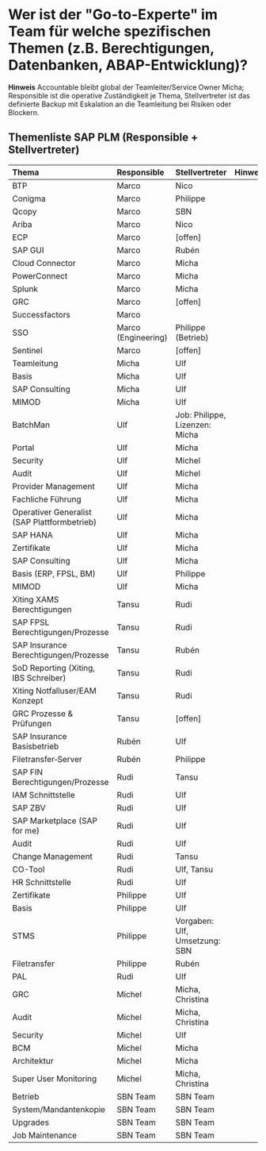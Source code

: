 # Wer ist der "Go-to-Experte" im Team für welche spezifischen Themen (z.B. Berechtigungen, Datenbanken, ABAP-Entwicklung)?

**Hinweis** Accountable bleibt global der Teamleiter/Service Owner Micha; Responsible ist die operative Zuständigkeit je Thema, Stellvertreter ist das definierte Backup mit Eskalation an die Teamleitung bei Risiken oder Blockern.

## Themenliste SAP PLM (Responsible + Stellvertreter)

| Thema | Responsible | Stellvertreter | Hinweise
| :--- | :--- | :--- | :--- 
| BTP | Marco | Nico
| Conigma | Marco | Philippe
| Qcopy | Marco | SBN
| Ariba | Marco | Nico
| ECP | Marco | [offen]
| SAP GUI | Marco | Rubén
| Cloud Connector | Marco | Micha
| PowerConnect | Marco | Micha
| Splunk | Marco | Micha
| GRC | Marco | [offen]
| Successfactors | Marco |
| SSO | Marco (Engineering) | Philippe (Betrieb)
| Sentinel | Marco | [offen]
| Teamleitung | Micha | Ulf 
| Basis | Micha | Ulf 
| SAP Consulting | Micha | Ulf 
| MIMOD | Micha | Ulf 
| BatchMan | Ulf | Job: Philippe, Lizenzen: Micha
| Portal | Ulf | Micha
| Security | Ulf | Michel
| Audit | Ulf | Michel
| Provider Management | Ulf | Micha
| Fachliche Führung | Ulf | Micha
| Operativer Generalist (SAP Plattformbetrieb) | Ulf | Micha
| SAP HANA | Ulf | Micha
| Zertifikate | Ulf | Micha
| SAP Consulting | Ulf | Micha
| Basis (ERP, FPSL, BM) | Ulf | Philippe
| MIMOD | Ulf | Micha
| Xiting XAMS Berechtigungen | Tansu | Rudi 
| SAP FPSL Berechtigungen/Prozesse | Tansu | Rudi 
| SAP Insurance Berechtigungen/Prozesse | Tansu | Rubén
| SoD Reporting (Xiting, IBS Schreiber) | Tansu | Rudi
| Xiting Notfalluser/EAM Konzept | Tansu | Rudi 
| GRC Prozesse & Prüfungen | Tansu | [offen]
| SAP Insurance Basisbetrieb | Rubén | Ulf 
| Filetransfer‑Server | Rubén | Philippe
| SAP FIN Berechtigungen/Prozesse | Rudi | Tansu 
| IAM Schnittstelle | Rudi | Ulf 
| SAP ZBV | Rudi | Ulf 
| SAP Marketplace (SAP for me) | Rudi | Ulf 
| Audit | Rudi | Ulf 
| Change Management | Rudi | Tansu
| CO-Tool | Rudi | Ulf, Tansu
| HR Schnittstelle | Rudi | Ulf
| Zertifikate | Philippe | Ulf
| Basis | Philippe | Ulf
| STMS | Philippe | Vorgaben: Ulf, Umsetzung: SBN
| Filetransfer | Philippe | Rubén
| PAL | Rudi | Ulf 
| GRC | Michel | Micha, Christina 
| Audit | Michel | Micha, Christina 
| Security | Michel | Ulf
| BCM | Michel | Micha
| Architektur | Michel | Micha 
| Super User Monitoring | Michel | Micha, Christina 
| Betrieb | SBN Team | SBN Team
| System/Mandantenkopie | SBN Team | SBN Team 
| Upgrades | SBN Team | SBN Team 
| Job Maintenance | SBN Team | SBN Team 

<!-- Pflegehinweise:
- Responsible = operative Zuständigkeit; Stellvertreter = Vertretung/Backup.
- Accountable bleibt global (Teamleiter/Service Owner) und wird hier nicht pro Zeile wiederholt.
- Kontaktkanal z. B. Ticket-Queue, Verteilerliste, Rufbereitschaft.
- Stand-Datum pro Zeile bei Änderungen aktualisieren; quartalsweiser Review empfohlen.
-->

